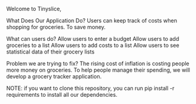 Welcome to Tinyslice,

What Does Our Application Do?
Users can keep track of costs when shopping for groceries. To save money.

What can users do?
Allow users to enter a budget
Allow users to add groceries to a list
Allow users to add costs to a list
Allow users to see statistical data of their grocery lists

Problem we are trying to fix?
The rising cost of inflation is costing people more money on groceries. To help people manage their spending, we will develop a grocery tracker application.

NOTE: if you want to clone this repository, you can run pip install -r requirements to install all our dependencies.
